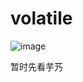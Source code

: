 # volatile

![image](https://github.com/wangjunjie0817/note/blob/master/images/volatile-02.png)

暂时先看芋艿



















